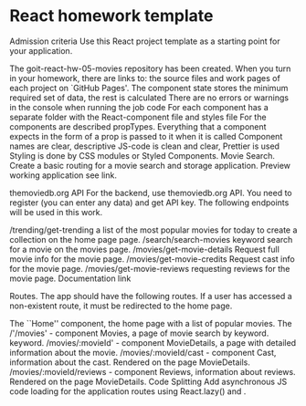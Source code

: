 # React homework template

Admission criteria
Use this React project template as a starting point for your application.

The goit-react-hw-05-movies repository has been created.
When you turn in your homework, there are links to: the source files and work pages of each project on `GitHub Pages'.
The component state stores the minimum required set of data, the rest is calculated
There are no errors or warnings in the console when running the job code
For each component has a separate folder with the React-component file and styles file
For the components are described propTypes.
Everything that a component expects in the form of a prop is passed to it when it is called
Component names are clear, descriptive
JS-code is clean and clear, Prettier is used
Styling is done by CSS modules or Styled Components.
Movie Search.
Create a basic routing for a movie search and storage application. Preview working application see link.

themoviedb.org API
For the backend, use themoviedb.org API. You need to register (you can enter any data) and get API key. The following endpoints will be used in this work.

/trending/get-trending a list of the most popular movies for today to create a collection on the home page page.
/search/search-movies keyword search for a movie on the movies page.
/movies/get-movie-details Request full movie info for the movie page.
/movies/get-movie-credits Request cast info for the movie page.
/movies/get-movie-reviews requesting reviews for the movie page.
Documentation link

Routes.
The app should have the following routes. If a user has accessed a non-existent route, it must be redirected to the home page.

The ``Home'' component, the home page with a list of popular movies.
The /'/movies' - component Movies, a page of movie search by keyword. keyword.
/movies/:movieId' - component MovieDetails, a page with detailed information about the movie.
/movies/:movieId/cast - component Cast, information about the cast. Rendered on the page MovieDetails.
/movies/:movieId/reviews - component Reviews, information about reviews. Rendered on the page MovieDetails.
Code Splitting
Add asynchronous JS code loading for the application routes using React.lazy() and <Suspense>.
